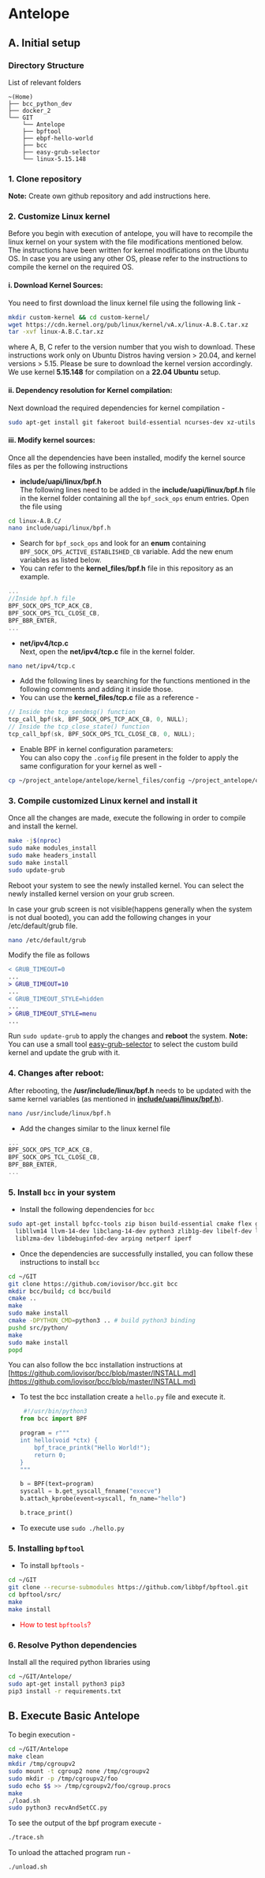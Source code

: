 # Antelope
## A. Initial setup
### Directory Structure
List of relevant folders
```
~(Home)
├── bcc_python_dev
├── docker_2
└── GIT
    └── Antelope
    ├── bpftool
    ├── ebpf-hello-world
    ├── bcc
    ├── easy-grub-selector
    └── linux-5.15.148
```

### 1. Clone repository
**Note:** Create own github repository and add instructions here.
### 2. Customize Linux kernel
Before you begin with execution of antelope, you will have to recompile the
linux kernel on your system with the file modifications mentioned below.
The instructions have been written for kernel modifications on the Ubuntu OS.
In case you are using any other OS, please refer to the instructions to compile
the kernel on the required OS.
#### i. Download Kernel Sources:
You need to first download the linux kernel file using the following link - 
```bash
mkdir custom-kernel && cd custom-kernel/
wget https://cdn.kernel.org/pub/linux/kernel/vA.x/linux-A.B.C.tar.xz
tar -xvf linux-A.B.C.tar.xz
```
where A, B, C refer to the version number that you wish to download. These
instructions work only on Ubuntu Distros having version > 20.04, and kernel
versions > 5.15. Please be sure to download the kernel version accordingly.
We use kernel **5.15.148** for compilation on a **22.04 Ubuntu** setup.

#### ii. Dependency resolution for Kernel compilation:
Next download the required dependencies for kernel compilation - 
```bash
sudo apt-get install git fakeroot build-essential ncurses-dev xz-utils libssl-dev bc flex libelf-dev bison
```
#### iii. Modify kernel sources:
Once all the dependencies have been installed, modify the kernel source files as per the following instructions

* **include/uapi/linux/bpf.h**  <a name="bpf_h"><br></a>
The following lines need to be added in the **include/uapi/linux/bpf.h** file in the kernel folder containing all the `bpf_sock_ops` enum entries. Open the file using
```bash
cd linux-A.B.C/
nano include/uapi/linux/bpf.h
```

- Search for `bpf_sock_ops` and look for an **enum** containing `BPF_SOCK_OPS_ACTIVE_ESTABLISHED_CB` variable. Add the new enum variables as listed below.
- You can refer to the **kernel_files/bpf.h** file in this repository as an example.
```c
...
//Inside bpf.h file
BPF_SOCK_OPS_TCP_ACK_CB,
BPF_SOCK_OPS_TCL_CLOSE_CB,
BPF_BBR_ENTER,
...
```
* **net/ipv4/tcp.c** <br>
Next, open the **net/ipv4/tcp.c** file in the kernel folder.
```bash
nano net/ipv4/tcp.c
```

- Add the following lines by searching for the functions mentioned in the following comments and adding it inside those.
- You can use the **kernel_files/tcp.c** file as a reference - 
```c
// Inside the tcp_sendmsg() function
tcp_call_bpf(sk, BPF_SOCK_OPS_TCP_ACK_CB, 0, NULL);
// Inside the tcp_close_state() function
tcp_call_bpf(sk, BPF_SOCK_OPS_TCL_CLOSE_CB, 0, NULL);
```
* Enable BPF in kernel configuration parameters: <br>
You can also copy the `.config` file present in the folder to apply the same configuration for your kernel as well - 
```bash
cp ~/project_antelope/antelope/kernel_files/config ~/project_antelope/custom-kernel/linux-A.B.C/.config
```
### 3. Compile customized Linux kernel and install it
Once all the changes are made, execute the following in order to compile and
install the kernel.
```bash
make -j$(nproc)
sudo make modules_install
sudo make headers_install
sudo make install
sudo update-grub
```
Reboot your system to see the newly installed kernel. You can select the newly
installed kernel version on your grub screen.

In case your grub screen is not
visible(happens generally when the system is not dual booted), you can add the
following changes in your /etc/default/grub file.
```bash
nano /etc/default/grub
```
Modify the file as follows
```diff
< GRUB_TIMEOUT=0
...
> GRUB_TIMEOUT=10
...
< GRUB_TIMEOUT_STYLE=hidden
...
> GRUB_TIMEOUT_STYLE=menu
...

```
Run ```sudo update-grub```  to apply the changes and **reboot** the system.
**Note:** You can use a small tool [easy-grub-selector](https://github.com/subhrendu1987/easy-grub-selctor) to select the custom build kernel and update the grub with it.

### 4. Changes after reboot:
After rebooting, the **/usr/include/linux/bpf.h** needs to be updated with the same kernel variables (as mentioned in [**include/uapi/linux/bpf.h**](#bpf_h)).
```bash
nano /usr/include/linux/bpf.h
```
* Add the changes similar to the linux kernel file
```c
...
BPF_SOCK_OPS_TCP_ACK_CB,
BPF_SOCK_OPS_TCL_CLOSE_CB,
BPF_BBR_ENTER,
...
```

### 5. Install `bcc` in your system
* Install the following dependencies for `bcc`
```bash
sudo apt-get install bpfcc-tools zip bison build-essential cmake flex git libedit-dev \
  libllvm14 llvm-14-dev libclang-14-dev python3 zlib1g-dev libelf-dev libfl-dev python3-setuptools \
  liblzma-dev libdebuginfod-dev arping netperf iperf
```

* Once the dependencies are successfully installed, you can follow these
instructions to install `bcc`
```bash
cd ~/GIT
git clone https://github.com/iovisor/bcc.git bcc
mkdir bcc/build; cd bcc/build
cmake ..
make
sudo make install
cmake -DPYTHON_CMD=python3 .. # build python3 binding
pushd src/python/
make
sudo make install
popd
```
You can also follow the bcc installation instructions at [https://github.com/iovisor/bcc/blob/master/INSTALL.md](https://github.com/iovisor/bcc/blob/master/INSTALL.md)
* To test the bcc installation create a `hello.py` file and execute it.
  ```python
   #!/usr/bin/python3  
  from bcc import BPF
  
  program = r"""
  int hello(void *ctx) {
      bpf_trace_printk("Hello World!");
      return 0;
  }
  """
  
  b = BPF(text=program)
  syscall = b.get_syscall_fnname("execve")
  b.attach_kprobe(event=syscall, fn_name="hello")
  
  b.trace_print()
  ```
- To execute use `sudo ./hello.py`

### 5. Installing `bpftool`
* To install `bpftools` - 
```bash
cd ~/GIT
git clone --recurse-submodules https://github.com/libbpf/bpftool.git
cd bpftool/src/
make
make install
```
* <span style="color:red;"> How to test `bpftools`? </span>

### 6. Resolve Python dependencies
Install all the required python libraries using
```bash
cd ~/GIT/Antelope/
sudo apt-get install python3 pip3
pip3 install -r requirements.txt
```

## B. Execute Basic Antelope
To begin execution - 
```bash
cd ~/GIT/Antelope
make clean
mkdir /tmp/cgroupv2
sudo mount -t cgroup2 none /tmp/cgroupv2
sudo mkdir -p /tmp/cgroupv2/foo
sudo echo $$ >> /tmp/cgroupv2/foo/cgroup.procs
make
./load.sh
sudo python3 recvAndSetCC.py
```

To see the output of the bpf program execute - 
```bash
./trace.sh
```

To unload the attached program run - 
```bash 
./unload.sh
```
